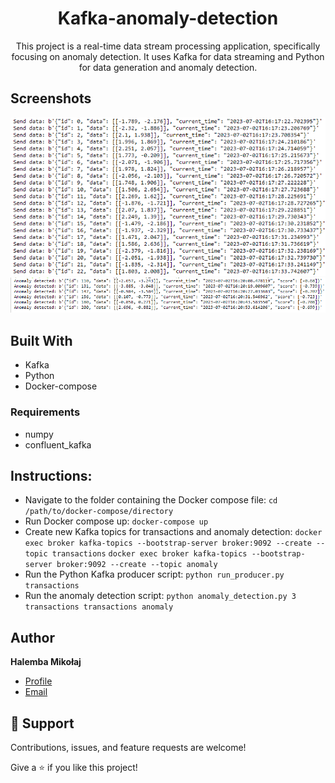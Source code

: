 <h1 align="center">Kafka-anomaly-detection</h1>
<p align="center">This project is a real-time data stream processing application, specifically focusing on anomaly detection. It uses Kafka for data streaming and Python for data generation and anomaly detection.</p>

## Screenshots
![kafka-anomaly](https://github.com/mikolaj-halemba/Kafka-anomaly-detection/blob/main/images/image_1.png)
![kafka-anomaly](https://github.com/mikolaj-halemba/Kafka-anomaly-detection/blob/main/images/image_2.png)

## Built With
- Kafka
- Python
- Docker-compose

### Requirements
- numpy
- confluent_kafka

<h2> Instructions: </h2>

- Navigate to the folder containing the Docker compose file: `cd /path/to/docker-compose/directory`
- Run Docker compose up: `docker-compose up`
- Create new Kafka topics for transactions and anomaly detection:
  `docker exec broker kafka-topics --bootstrap-server broker:9092 --create --topic transactions`
  `docker exec broker kafka-topics --bootstrap-server broker:9092 --create --topic anomaly`
- Run the Python Kafka producer script: `python run_producer.py transactions`
- Run the anomaly detection script: `python anomaly_detection.py 3 transactions transactions anomaly`


	
	
## Author

**Halemba Mikołaj**


- [Profile](https://github.com/mikolaj-halemba "Halemba Mikołaj")
- [Email](mailto:mikolaj.halemba96@gmail.com?subject=Hi "Hi!")


## 🤝 Support

Contributions, issues, and feature requests are welcome!

Give a ⭐️ if you like this project!	
